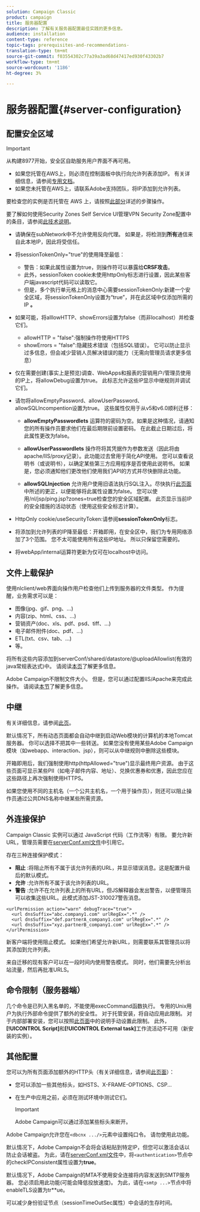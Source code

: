 ```yaml
---
solution: Campaign Classic
product: campaign
title: 服务器配置
description: 了解有关服务器配置最佳实践的更多信息。
audience: installation
content-type: reference
topic-tags: prerequisites-and-recommendations-
translation-type: tm+mt
source-git-commit: f03554302c77a39a3ad68d47417ed930f43302b7
workflow-type: tm+mt
source-wordcount: '1186'
ht-degree: 3%

---
```



# 服务器配置{#server-configuration}

## 配置安全区域

>[!IMPORTANT]
>
>从构建8977开始，安全区自助服务用户界面不再可用。
>
>* 如果您托管在AWS上，则必须在控制面板中执行向允许列表添加IP。 有关详细信息，请参阅[专用文档](https://experienceleague.adobe.com/docs/control-panel/using/instances-settings/ip-allow-listing-instance-access.html)。
>* 如果您未托管在AWS上，请联系Adobe支持团队，将IP添加到允许列表。

>
>
要检查您的实例是否托管在 AWS 上，请按照[此部分](https://experienceleague.adobe.com/docs/control-panel/using/faq.html)详述的步骤操作。

要了解如何使用Security Zones Self Service UI管理VPN Security Zone配置中的条目，请参阅[此技术说明](https://helpx.adobe.com/cn/campaign/kb/configuring-security-zones-self-service.html)。

* 请确保在subNetwork中不允许使用反向代理。 如果是，将检测到&#x200B;**所有**&#x200B;通信来自此本地IP，因此将受信任。

* 将sessionTokenOnly=&quot;true&quot;的使用降至最低：

   * 警告：如果此属性设置为true，则操作符可以暴露给&#x200B;**CRSF攻击**。
   * 此外，sessionToken cookie未使用httpOnly标志进行设置，因此某些客户端javascript代码可以读取它。
   * 但是，多个执行单元格上的消息中心需要sessionTokenOnly:新建一个安全区域，将sessionTokenOnly设置为“true”，并在此区域中仅添加所需的IP **。**

* 如果可能，将alllowHTTP、showErrors设置为false（而非localhost）并检查它们。

   * allowHTTP = &quot;false&quot;:强制操作符使用HTTPS
   * showErrors = &quot;false&quot;:隐藏技术错误（包括SQL错误）。 它可以防止显示过多信息，但会减少营销人员解决错误的能力（无需向管理员请求更多信息）

* 仅在需要创建(事实上是预览)调查、WebApps和报表的营销用户/管理员使用的IP上，将allowDebug设置为true。 此标志允许这些IP显示中继规则并调试它们。

* 请勿将allowEmptyPassword、allowUserPassword、allowSQLIncompention设置为true。 这些属性仅用于从v5和v6.0顺利迁移：

   * **allowEmptyPasswordlets** 运算符的密码为空。如果是这种情况，请通知您的所有操作员要求他们在最后期限前设置密码。 在此截止日期过后，将此属性更改为false。

   * **allowUserPasswordlets** 操作符将其凭据作为参数发送（因此将由apache/IIS/proxy记录）。此功能过去曾用于简化API使用。 您可以查看说明书（或说明书），以确定某些第三方应用程序是否使用此说明书。 如果是，您必须通知他们更改他们使用我们API的方式并尽快删除此功能。

   * **allowSQLInjection** 允许用户使用旧语法执行SQL注入。尽快执行[此页面](../../migration/using/general-configurations.md)中所述的更正，以便能够将此属性设置为false。 您可以使用/nl/jsp/ping.jsp?zones=true检查您的安全区域配置。 此页显示当前IP的安全措施的活动状态（使用这些安全标志计算）。

* HttpOnly cookie/useSecurityToken:请参阅&#x200B;**sessionTokenOnly**&#x200B;标志。

* 将添加到允许列表的IP降至最低：开箱即用，在安全区中，我们为专用网络添加了3个范围。 您不太可能使用所有这些IP地址。 所以只保留您需要的。

* 将webApp/internal运算符更新为仅可在localhost中访问。

## 文件上载保护

使用nlclient/web界面向操作用户检查他们上传到服务器的文件类型。 作为提醒，业务需求可以是：

* 图像(jpg、gif、png、...)
* 内容(zip、html、css、...)
* 营销资产(doc、xls、pdf、psd、tiff、...)
* 电子邮件附件(doc、pdf、...)
* ETL(txt、csv、tab、...)
* 等。

将所有这些内容添加到serverConf/shared/datastore/@uploadAllowlist(有效的java常规表达式)中。 请阅读[本页](../../installation/using/configuring-campaign-server.md#limiting-uploadable-files)了解更多信息。

Adobe Campaign不限制文件大小。 但是，您可以通过配置IIS/Apache来完成此操作。 请阅读[本节](../../installation/using/web-server-configuration.md)了解更多信息。

## 中继

有关详细信息，请参阅[此页](../../installation/using/configuring-campaign-server.md#dynamic-page-security-and-relays)。

默认情况下，所有动态页面都会自动中继到启动Web模块的计算机的本地Tomcat服务器。 你可以选择不把其中一些转送。 如果您没有使用某些Adobe Campaign模块（如webapp、interaction、jsp），则可以从中继规则中删除这些模块。

开箱即用后，我们强制使用http(httpAllowed=&quot;true&quot;)显示最终用户资源。 由于这些页面可显示某些PII（如电子邮件内容、地址）、兑换优惠券和优惠，因此您应在这些路径上再次强制使用HTTPS。

如果您使用不同的主机名（一个公共主机名，一个用于操作员），则还可以阻止操作员通过公共DNS名称中继某些所需资源。

## 外连接保护

Campaign Classic 实例可以通过 JavaScript 代码（工作流等）有限。 要允许新URL，管理员需要在[serverConf.xml文件](../../installation/using/the-server-configuration-file.md)中引用它。

存在三种连接保护模式：

* **阻止** :将阻止所有不属于该允许列表的URL，并显示错误消息。这是配置升级后的默认模式。
* **允许** :允许所有不属于该允许列表的URL。
* **警告** :允许不在允许列表上的所有URL，但JS解释器会发出警告，以便管理员可以收集这些URL。此模式添加JST-310027警告消息。

```
<urlPermission action="warn" debugTrace="true">
  <url dnsSuffix="abc.company1.com" urlRegEx=".*" />
  <url dnsSuffix="def.partnerA_company1.com" urlRegEx=".*" />
  <url dnsSuffix="xyz.partnerB_company1.com" urlRegEx=".*" />
</urlPermission>
```

新客户端将使用阻止模式。 如果他们希望允许新URL，则需要联系其管理员以将其添加到允许列表。

来自迁移的现有客户可以在一段时间内使用警告模式。 同时，他们需要先分析出站流量，然后再批准URLS。

## 命令限制（服务器端）

几个命令是已列入黑名单的，不能使用execCommand函数执行。 专用的Unix用户为执行外部命令提供了额外的安全性。 对于托管安装，将自动应用此限制。 对于内部部署安装，您可以按照[此页面](../../installation/using/configuring-campaign-server.md#restricting-authorized-external-commands)中的说明手动设置此限制。 此外，**[!UICONTROL Script]**&#x200B;和&#x200B;**[!UICONTROL External task]**&#x200B;工作流活动不可用（新安装的实例）。

## 其他配置

您可以为所有页面添加额外的HTTP头（有关详细信息，请参阅[此页面](../../installation/using/configuring-campaign-server.md#restricting-authorized-external-commands)）：

* 您可以添加一些其他标头，如HSTS、X-FRAME-OPTIONS、CSP...
* 在生产中应用之前，必须在测试环境中测试它们。

   >[!IMPORTANT]
   >
   >Adobe Campaign可以通过添加某些标头来断开。

Adobe Campaign允许您在`<dbcnx .../>`元素中设置纯口令。 请勿使用此功能。

默认情况下，Adobe Campaign不会将会话粘贴到特定IP，但您可以激活会话以防止会话被盗。 为此，请在[serverConf.xml文件](../../installation/using/the-server-configuration-file.md)中，将`<authentication>`节点中的checkIPConsistent属性设置为&#x200B;**true**。

默认情况下，Adobe Campaign的MTA不使用安全连接将内容发送到SMTP服务器。 您必须启用此功能(可能会降低投放速度)。 为此，请在`<smtp ...>`节点中将enableTLS设置为tr**ue。

可以减少身份验证节点（sessionTimeOutSec属性）中会话的生存时间。
